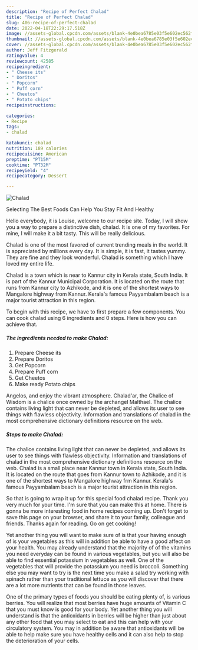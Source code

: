 ```yaml
---
description: "Recipe of Perfect Chalad"
title: "Recipe of Perfect Chalad"
slug: 406-recipe-of-perfect-chalad
date: 2022-04-18T22:29:17.518Z
image: //assets-global.cpcdn.com/assets/blank-4e0bea6785e03f5e602ec562f230caae08da540cada707380b4fe1bbebba43da.png
thumbnail: //assets-global.cpcdn.com/assets/blank-4e0bea6785e03f5e602ec562f230caae08da540cada707380b4fe1bbebba43da.png
cover: //assets-global.cpcdn.com/assets/blank-4e0bea6785e03f5e602ec562f230caae08da540cada707380b4fe1bbebba43da.png
author: Jeff Fitzgerald
ratingvalue: 4
reviewcount: 42585
recipeingredient:
- " Cheese its"
- " Doritos"
- " Popcorn"
- " Puff corn"
- " Cheetos"
- " Potato chips"
recipeinstructions:

categories:
- Recipe
tags:
- chalad

katakunci: chalad 
nutrition: 189 calories
recipecuisine: American
preptime: "PT15M"
cooktime: "PT32M"
recipeyield: "4"
recipecategory: Dessert

---
```



![Chalad](//assets-global.cpcdn.com/assets/blank-4e0bea6785e03f5e602ec562f230caae08da540cada707380b4fe1bbebba43da.png)

Selecting The Best Foods Can Help You Stay Fit And Healthy

Hello everybody, it is Louise, welcome to our recipe site. Today, I will show you a way to prepare a distinctive dish, chalad. It is one of my favorites. For mine, I will make it a bit tasty. This will be really delicious.

Chalad is one of the most favored of current trending meals in the world. It is appreciated by millions every day. It is simple, it is fast, it tastes yummy. They are fine and they look wonderful. Chalad is something which I have loved my entire life.

Chalad is a town which is near to Kannur city in Kerala state, South India. It is part of the Kannur Municipal Corporation. It is located on the route that runs from Kannur city to Azhikode, and it is one of the shortest ways to Mangalore highway from Kannur. Kerala&#39;s famous Payyambalam beach is a major tourist attraction in this region.


To begin with this recipe, we have to first prepare a few components. You can cook chalad using 6 ingredients and 0 steps. Here is how you can achieve that.

<!--inarticleads1-->

##### The ingredients needed to make Chalad:

1. Prepare  Cheese its
1. Prepare  Doritos
1. Get  Popcorn
1. Prepare  Puff corn
1. Get  Cheetos
1. Make ready  Potato chips


Angelos, and enjoy the vibrant atmosphere. Chalad&#39;ar, the Chalice of Wisdom is a chalice once owned by the archangel Malthael. The chalice contains living light that can never be depleted, and allows its user to see things with flawless objectivity. Information and translations of chalad in the most comprehensive dictionary definitions resource on the web. 

<!--inarticleads2-->

##### Steps to make Chalad:



The chalice contains living light that can never be depleted, and allows its user to see things with flawless objectivity. Information and translations of chalad in the most comprehensive dictionary definitions resource on the web. Chalad is a small place near Kannur town in Kerala state, South India. It is located on the route that goes from Kannur town to Azhikode, and it is one of the shortest ways to Mangalore highway frm Kannur. Kerala&#39;s famous Payyambalam beach is a major tourist attraction in this region. 

So that is going to wrap it up for this special food chalad recipe. Thank you very much for your time. I'm sure that you can make this at home. There is gonna be more interesting food in home recipes coming up. Don't forget to save this page on your browser, and share it to your family, colleague and friends. Thanks again for reading. Go on get cooking!

Yet another thing you will want to make sure of is that your having enough of is your vegetables as this will in addition be able to have a good affect on your health. You may already understand that the majority of of the vitamins you need everyday can be found in various vegetables, but you will also be able to find essential potassium in vegetables as well. One of the vegetables that will provide the potassium you need is broccoli. Something else you may want to try is the next time you make a salad try working with spinach rather than your traditional lettuce as you will discover that there are a lot more nutrients that can be found in those leaves.

One of the primary types of foods you should be eating plenty of, is various berries. You will realize that most berries have huge amounts of Vitamin C that you must know is good for your body. Yet another thing you will understand is that the antioxidants in berries will be higher than just about any other food that you may select to eat and this can help with your circulatory system. You may in addition be aware that antioxidants will be able to help make sure you have healthy cells and it can also help to stop the deterioration of your cells.
